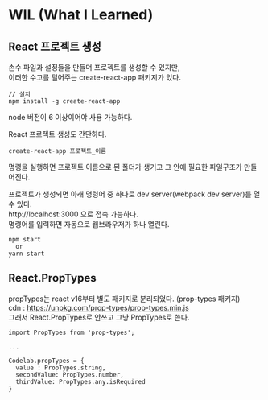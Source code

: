 # WIL (What I Learned)

## React 프로젝트 생성
손수 파일과 설정들을 만들며 프로젝트를 생성할 수 있지만,  
이러한 수고를 덜어주는 create-react-app 패키지가 있다.  
```
// 설치
npm install -g create-react-app
```
node 버전이 6 이상이어야 사용 가능하다.  

React 프로젝트 생성도 간단하다.  
```
create-react-app 프로젝트_이름
```

명령을 실행하면 프로젝트 이름으로 된 폴더가 생기고 그 안에 필요한 파일구조가 만들어진다.  

프로젝트가 생성되면 아래 명령어 중 하나로 dev server(webpack dev server)를 열수 있다.  
http://localhost:3000 으로 접속 가능하다.  
명령어를 입력하면 자동으로 웹브라우저가 하나 열린다.  
```
npm start
  or
yarn start
```


## React.PropTypes
propTypes는 react v16부터 별도 패키지로 분리되었다. (prop-types 패키지)  
cdn : https://unpkg.com/prop-types/prop-types.min.js  
그래서 React.PropTypes로 안쓰고 그냥 PropTypes로 쓴다.  

```
import PropTypes from 'prop-types';

...

Codelab.propTypes = {
  value : PropTypes.string,
  secondValue: PropTypes.number,
  thirdValue: PropTypes.any.isRequired
}
```
